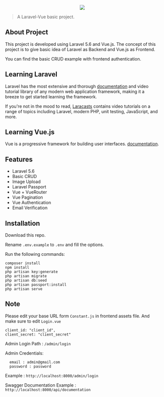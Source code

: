 <p align="center">
    <img src="http://www.tandemhrconsultants.com/wp-content/uploads/2018/04/laravel-vue.png">
</p>

> A Laravel-Vue basic project.

## About Project

This project is developed using Laravel 5.6 and Vue.js.
 The concept of this project is to give basic idea of Laravel as Backend and Vue.js as Frontend.

You can find the basic CRUD example with frontend authentication.


## Learning Laravel

Laravel has the most extensive and thorough [documentation](https://laravel.com/docs) and video tutorial library of any modern web application framework, making it a breeze to get started learning the framework.

If you're not in the mood to read, [Laracasts](https://laracasts.com) contains video tutorials on a range of topics including Laravel, modern PHP, unit testing, JavaScript, and more.

## Learning Vue.js

Vue is a progressive framework for building user interfaces. [documentation](https://vuejs.org/).

## Features

- Laravel 5.6 
- Basic CRUD
- Image Upload
- Laravel Passport
- Vue + VueRouter 
- Vue Pagination
- Vue Authentication 
- Email Verification

## Installation

Download this repo.

Rename `.env.example` to `.env` and fill the options.

Run the following commands:

```
composer install
npm install
php artisan key:generate
php artisan migrate
php artisan db:seed
php artisan passport:install
php artisan serve
```


## Note 

Please edit your base URL form `Constant.js` in frontend assets file.
And make sure to edit `Login.vue`
``` 
client_id: "client_id",
client_secret: "client_secret"
``` 

Admin Login Path : ``/admin/login``  

Admin Credentials:
```
  email : admin@gmail.com
  password : password
```
Example : 
``http://localhost:8000/admin/login``

Swagger Documentation
Example :
``http://localhost:8000/api/documentation``
